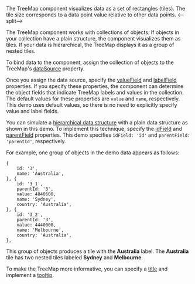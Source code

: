 The TreeMap component visualizes data as a set of rectangles (tiles). The tile size corresponds to a data point value relative to other data points. 
<--split-->

The TreeMap component works with collections of objects. If objects in your collection have a plain structure, the component visualizes them as tiles. If your data is hierarchical, the TreeMap displays it as a group of nested tiles.

To bind data to the component, assign the collection of objects to the TreeMap's [dataSource](/Documentation/ApiReference/UI_Components/dxTreeMap/Configuration/#dataSource) property. 

Once you assign the data source, specify the [valueField](/Documentation/ApiReference/UI_Components/dxTreeMap/Configuration/#valueField) and [labelField](/Documentation/ApiReference/UI_Components/dxTreeMap/Configuration/#labelField) properties. If you specify these properties, the component can determine the object fields that indicate TreeMap labels and values in the collection. The default values for these properties are `value` and `name`, respectively. This demo uses default values, so there is no need to explicitly specify value and label fields.

You can simulate a [hierarchical data structure](https://js.devexpress.com/Demos/WidgetsGallery/Demo/Charts/HierarchicalDataStructure) with a plain data structure as shown in this demo. To implement this technique, specify the [idField](/Documentation/ApiReference/UI_Components/dxTreeMap/Configuration/#idField) and [parentField](/Documentation/ApiReference/UI_Components/dxTreeMap/Configuration/#parentField) properties. This demo specifies `idField: 'id'` and `parentField: 'parentId'`, respectively.

For example, one group of objects in the demo data appears as follows:

    {
        id: '3',
        name: 'Australia',
    }, {
        id: '3_1',
        parentId: '3',
        value: 4840600,
        name: 'Sydney',
        country: 'Australia',
    }, {
        id: '3_2',
        parentId: '3',
        value: 4440000,
        name: 'Melbourne',
        country: 'Australia',
    },

This group of objects produces a tile with the **Australia** label. The **Australia** tile has two nested tiles labeled **Sydney** and **Melbourne**.

To make the TreeMap more informative, you can specify a [title](/Documentation/ApiReference/UI_Components/dxTreeMap/Configuration/title/) and implement a [tooltip](/Documentation/ApiReference/UI_Components/dxTreeMap/Configuration/tooltip/).

